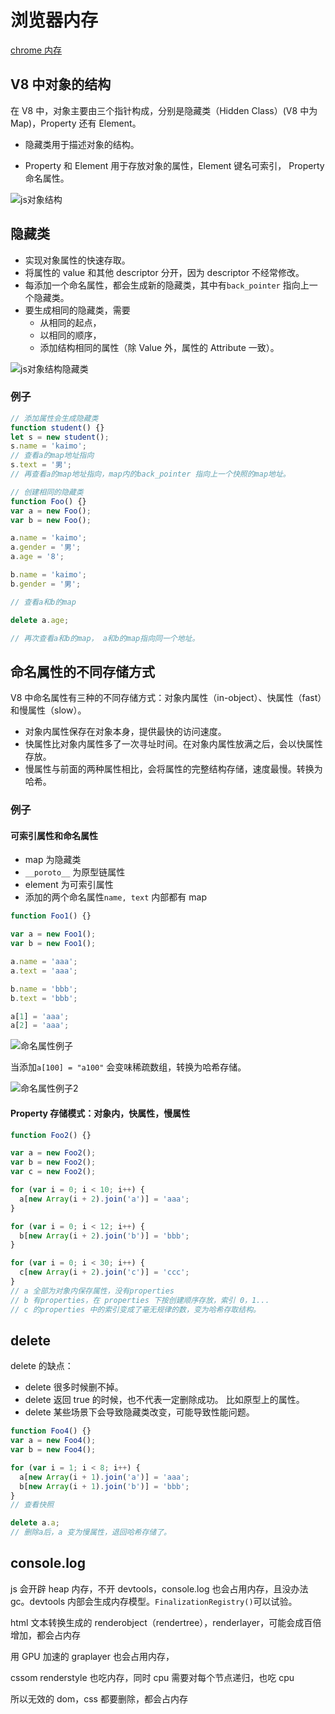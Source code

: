 # 浏览器内存

[chrome 内存](https://blog.csdn.net/kaimo313/article/details/125049938)

## V8 中对象的结构

在 V8 中，对象主要由三个指针构成，分别是隐藏类（Hidden Class）(V8 中为 Map)，Property 还有 Element。

- 隐藏类用于描述对象的结构。

- Property 和 Element 用于存放对象的属性，Element 键名可索引， Property 命名属性。

![js对象结构](/images/js对象结构.png)

## 隐藏类

- 实现对象属性的快速存取。
- 将属性的 value 和其他 descriptor 分开，因为 descriptor 不经常修改。
- 每添加一个命名属性，都会生成新的隐藏类，其中有`back_pointer` 指向上一个隐藏类。
- 要生成相同的隐藏类，需要
  - 从相同的起点，
  - 以相同的顺序，
  - 添加结构相同的属性（除 Value 外，属性的 Attribute 一致）。

![js对象结构隐藏类](/images/js对象结构隐藏类.png)

### 例子

```js
// 添加属性会生成隐藏类
function student() {}
let s = new student();
s.name = 'kaimo';
// 查看a的map地址指向
s.text = '男';
// 再查看a的map地址指向，map内的back_pointer 指向上一个快照的map地址。
```

```js
// 创建相同的隐藏类
function Foo() {}
var a = new Foo();
var b = new Foo();

a.name = 'kaimo';
a.gender = '男';
a.age = '8';

b.name = 'kaimo';
b.gender = '男';

// 查看a和b的map

delete a.age;

// 再次查看a和b的map， a和b的map指向同一个地址。
```

## 命名属性的不同存储方式

V8 中命名属性有三种的不同存储方式：对象内属性（in-object）、快属性（fast）和慢属性（slow）。

- 对象内属性保存在对象本身，提供最快的访问速度。
- 快属性比对象内属性多了一次寻址时间。在对象内属性放满之后，会以快属性存放。
- 慢属性与前面的两种属性相比，会将属性的完整结构存储，速度最慢。转换为哈希。

### 例子

#### 可索引属性和命名属性

- map 为隐藏类
- `__poroto__` 为原型链属性
- element 为可索引属性
- 添加的两个命名属性`name, text` 内部都有 map

```js
function Foo1() {}

var a = new Foo1();
var b = new Foo1();

a.name = 'aaa';
a.text = 'aaa';

b.name = 'bbb';
b.text = 'bbb';

a[1] = 'aaa';
a[2] = 'aaa';
```

![命名属性例子](/images/命名属性例子.png)

当添加`a[100] = "a100"` 会变味稀疏数组，转换为哈希存储。

![命名属性例子2](/images/命名属性例子2.png)

#### Property 存储模式：对象内，快属性，慢属性

```js
function Foo2() {}

var a = new Foo2();
var b = new Foo2();
var c = new Foo2();

for (var i = 0; i < 10; i++) {
  a[new Array(i + 2).join('a')] = 'aaa';
}

for (var i = 0; i < 12; i++) {
  b[new Array(i + 2).join('b')] = 'bbb';
}

for (var i = 0; i < 30; i++) {
  c[new Array(i + 2).join('c')] = 'ccc';
}
// a 全部为对象内保存属性，没有properties
// b 有properties，在 properties 下按创建顺序存放，索引 0，1...
// c 的properties 中的索引变成了毫无规律的数，变为哈希存取结构。
```

## delete

delete 的缺点：

- delete 很多时候删不掉。
- delete 返回 true 的时候，也不代表一定删除成功。 比如原型上的属性。
- delete 某些场景下会导致隐藏类改变，可能导致性能问题。

```js
function Foo4() {}
var a = new Foo4();
var b = new Foo4();

for (var i = 1; i < 8; i++) {
  a[new Array(i + 1).join('a')] = 'aaa';
  b[new Array(i + 1).join('b')] = 'bbb';
}
// 查看快照

delete a.a;
// 删除a后，a 变为慢属性，退回哈希存储了。
```

## console.log

js 会开辟 heap 内存，不开 devtools，console.log 也会占用内存，且没办法 gc。devtools 内部会生成内存模型。`FinalizationRegistry()`可以试验。

html 文本转换生成的 renderobject（rendertree），renderlayer，可能会成百倍增加，都会占内存

用 GPU 加速的 graplayer 也会占用内存，

cssom renderstyle 也吃内存，同时 cpu 需要对每个节点递归，也吃 cpu

所以无效的 dom，css 都要删除，都会占内存
